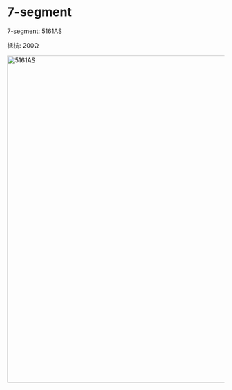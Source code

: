 # 7-segment

7-segment: 5161AS

抵抗: 200Ω

<img width="757" alt="5161AS" src="https://user-images.githubusercontent.com/43005911/114866597-beb2b880-9e2e-11eb-9e41-6af8b9047e99.png">
